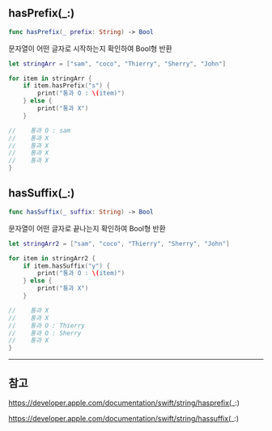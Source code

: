 ## hasPrefix(\_:)

```swift
func hasPrefix(_ prefix: String) -> Bool
```

문자열이 어떤 글자로 시작하는지 확인하여 Bool형 반환
<br/>

```swift
let stringArr = ["sam", "coco", "Thierry", "Sherry", "John"]

for item in stringArr {
    if item.hasPrefix("s") {
        print("통과 O : \(item)")
    } else {
        print("통과 X")
    }

//    통과 O : sam
//    통과 X
//    통과 X
//    통과 X
//    통과 X
}
```

## hasSuffix(\_:)

```swift
func hasSuffix(_ suffix: String) -> Bool
```

문자열이 어떤 글자로 끝나는지 확인하여 Bool형 반환
<br/>

```swift
let stringArr2 = ["sam", "coco", "Thierry", "Sherry", "John"]

for item in stringArr2 {
    if item.hasSuffix("y") {
        print("통과 O : \(item)")
    } else {
        print("통과 X")
    }

//    통과 X
//    통과 X
//    통과 O : Thierry
//    통과 O : Sherry
//    통과 X
}
```

---

## 참고

https://developer.apple.com/documentation/swift/string/hasprefix(_:)
<br/>

https://developer.apple.com/documentation/swift/string/hassuffix(_:)
<Br/>
